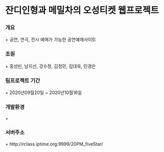 <h1>잔디인형과 메밀차의 오성티켓 웹프로젝트</h1>

<h3>개요</h3>
+ 공연, 연극, 전시 예매가 가능한 공연예매사이트

<h3>조원</h3>
+ 홍성빈, 남지선, 강수정, 김정민, 김대욱, 민경은

<h3>팀프로젝트 기간</h3>
+ 2020년09월20일 ~ 2020년10월16일

<h3>개발환경</h3>
+ 

<h3>서버주소</h3>
+ http://rclass.iptime.org:9999/20PM_fiveStar/



